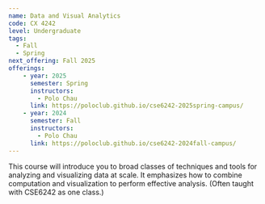 ```yaml
---
name: Data and Visual Analytics
code: CX 4242
level: Undergraduate
tags: 
  - Fall
  - Spring
next_offering: Fall 2025
offerings:
    - year: 2025
      semester: Spring
      instructors: 
        - Polo Chau
      link: https://poloclub.github.io/cse6242-2025spring-campus/
    - year: 2024
      semester: Fall
      instructors: 
        - Polo Chau
      link: https://poloclub.github.io/cse6242-2024fall-campus/
---
```


This course will introduce you to broad classes of techniques and tools for analyzing and visualizing data at scale. It emphasizes how to combine computation and visualization to perform effective analysis. (Often taught with CSE6242 as one class.)
